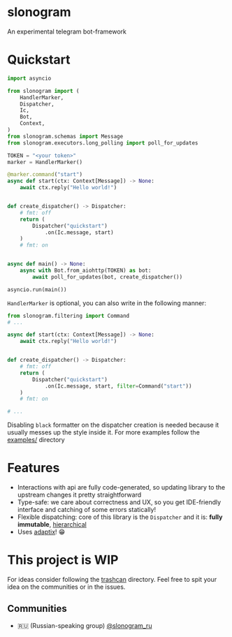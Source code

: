 # slonogram

An experimental telegram bot-framework

# Quickstart

```py
import asyncio

from slonogram import (
    HandlerMarker,
    Dispatcher,
    Ic,
    Bot,
    Context,
)
from slonogram.schemas import Message
from slonogram.executors.long_polling import poll_for_updates

TOKEN = "<your token>"
marker = HandlerMarker()

@marker.command("start")
async def start(ctx: Context[Message]) -> None:
    await ctx.reply("Hello world!")


def create_dispatcher() -> Dispatcher:
    # fmt: off
    return (
        Dispatcher("quickstart")
            .on(Ic.message, start)
    )
    # fmt: on


async def main() -> None:
    async with Bot.from_aiohttp(TOKEN) as bot:
        await poll_for_updates(bot, create_dispatcher())

asyncio.run(main())
```

`HandlerMarker` is optional, you can also write in the following manner:

```py
from slonogram.filtering import Command
# ...

async def start(ctx: Context[Message]) -> None:
    await ctx.reply("Hello world!")


def create_dispatcher() -> Dispatcher:
    # fmt: off
    return (
        Dispatcher("quickstart")
            .on(Ic.message, start, filter=Command("start"))
    )
    # fmt: on

# ...
```

Disabling `black` formatter on the dispatcher creation is needed because it usually messes up the style inside it. For more examples follow the [examples/](examples/) directory

# Features

- Interactions with api are fully code-generated, so updating library to the upstream changes it pretty straightforward
- Type-safe: we care about correctness and UX, so you get IDE-friendly interface and catching of some errors statically!
- Flexible dispatching: core of this library is the `Dispatcher` and it is: **fully immutable**, [hierarchical](examples/004_hierarchical_filters.py)
- Uses [adaptix](https://github.com/reagento/adaptix)! 😁

# This project is WIP

For ideas consider following the [trashcan](./tashcan/) directory. Feel free to spit your idea on the communities or in the issues.

## Communities

- 🇷🇺 (Russian-speaking group) [@slonogram_ru](https://t.me/slonogram_ru)


